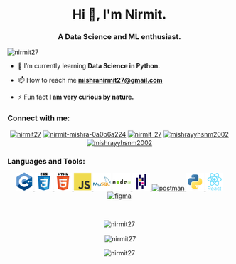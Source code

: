 <h1 align="center">Hi 👋, I'm Nirmit.</h1>
<h3 align="center">A Data Science and ML enthusiast.</h3>

<p align="left"> <img src="https://komarev.com/ghpvc/?username=nirmit27&label=Profile%20views&color=0e75b6&style=flat" alt="nirmit27" /> </p>

- 🌱 I’m currently learning **Data Science in Python.**

- 📫 How to reach me **mishranirmit27@gmail.com**

- ⚡ Fun fact **I am very curious by nature.**

<h3 align="left">Connect with me:</h3>
<p align="center">
<a href="https://twitter.com/nirmit27" target="blank"><img align="center" src="https://raw.githubusercontent.com/rahuldkjain/github-profile-readme-generator/master/src/images/icons/Social/twitter.svg" alt="nirmit27" height="30" width="40" /></a>
<a href="https://linkedin.com/in/nirmit-mishra-0a0b6a224" target="blank"><img align="center" src="https://raw.githubusercontent.com/rahuldkjain/github-profile-readme-generator/master/src/images/icons/Social/linked-in-alt.svg" alt="nirmit-mishra-0a0b6a224" height="30" width="40" /></a>
<a href="https://www.codechef.com/users/nirmit_27" target="blank"><img align="center" src="https://cdn.jsdelivr.net/npm/simple-icons@3.1.0/icons/codechef.svg" alt="nirmit_27" height="30" width="40" /></a>
<a href="https://www.hackerrank.com/mishrayyhsnm2002" target="blank"><img align="center" src="https://raw.githubusercontent.com/rahuldkjain/github-profile-readme-generator/master/src/images/icons/Social/hackerrank.svg" alt="mishrayyhsnm2002" height="30" width="40" /></a>
<a href="https://www.leetcode.com/mishrayyhsnm2002" target="blank"><img align="center" src="https://raw.githubusercontent.com/rahuldkjain/github-profile-readme-generator/master/src/images/icons/Social/leet-code.svg" alt="mishrayyhsnm2002" height="30" width="40" /></a>
</p>

<h3 align="left">Languages and Tools:</h3>
<p align="center"> <a href="https://www.w3schools.com/cpp/" target="_blank" rel="noreferrer"> <img src="https://raw.githubusercontent.com/devicons/devicon/master/icons/cplusplus/cplusplus-original.svg" alt="cplusplus" width="40" height="40"/> </a> <a href="https://www.w3schools.com/css/" target="_blank" rel="noreferrer"> <img src="https://raw.githubusercontent.com/devicons/devicon/master/icons/css3/css3-original-wordmark.svg" alt="css3" width="40" height="40"/> </a> <a href="https://www.w3.org/html/" target="_blank" rel="noreferrer"> <img src="https://raw.githubusercontent.com/devicons/devicon/master/icons/html5/html5-original-wordmark.svg" alt="html5" width="40" height="40"/> </a> <a href="https://developer.mozilla.org/en-US/docs/Web/JavaScript" target="_blank" rel="noreferrer"> <img src="https://raw.githubusercontent.com/devicons/devicon/master/icons/javascript/javascript-original.svg" alt="javascript" width="40" height="40"/> </a> <a href="https://www.mysql.com/" target="_blank" rel="noreferrer"> <img src="https://raw.githubusercontent.com/devicons/devicon/master/icons/mysql/mysql-original-wordmark.svg" alt="mysql" width="40" height="40"/> </a> <a href="https://nodejs.org" target="_blank" rel="noreferrer"> <img src="https://raw.githubusercontent.com/devicons/devicon/master/icons/nodejs/nodejs-original-wordmark.svg" alt="nodejs" width="40" height="40"/> </a> <a href="https://pandas.pydata.org/" target="_blank" rel="noreferrer"> <img src="https://raw.githubusercontent.com/devicons/devicon/2ae2a900d2f041da66e950e4d48052658d850630/icons/pandas/pandas-original.svg" alt="pandas" width="40" height="40"/> </a> <a href="https://postman.com" target="_blank" rel="noreferrer"> <img src="https://www.vectorlogo.zone/logos/getpostman/getpostman-icon.svg" alt="postman" width="40" height="40"/> </a> <a href="https://www.python.org" target="_blank" rel="noreferrer"> <img src="https://raw.githubusercontent.com/devicons/devicon/master/icons/python/python-original.svg" alt="python" width="40" height="40"/> </a> <a href="https://reactjs.org/" target="_blank" rel="noreferrer"> <img src="https://raw.githubusercontent.com/devicons/devicon/master/icons/react/react-original-wordmark.svg" alt="react" width="40" height="40"/> </a> <a href="https://www.figma.com/" target="_blank" rel="noreferrer"> <img src="https://www.vectorlogo.zone/logos/figma/figma-icon.svg" alt="figma" width="40" height="40"/> </a> </p>

<br>

<p align="center"><img align="center" src="https://github-readme-stats.vercel.app/api/top-langs?username=nirmit27&show_icons=true&locale=en&layout=compact" alt="nirmit27" /></p>

<p align="center">&nbsp;<img align="center" src="https://github-readme-stats.vercel.app/api?username=nirmit27&show_icons=true&locale=en" alt="nirmit27" /></p>

<p align="center"><img align="center" src="https://github-readme-streak-stats.herokuapp.com/?user=nirmit27&" alt="nirmit27" /></p>

